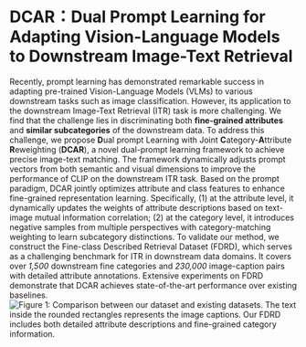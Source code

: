 # DCAR：Dual Prompt Learning for Adapting Vision-Language Models to Downstream Image-Text Retrieval
Recently, prompt learning has demonstrated remarkable success in adapting pre-trained Vision-Language Models (VLMs) to various downstream tasks such as image classification. However, its application to the downstream Image-Text Retrieval (ITR) task is more challenging. We find that the challenge lies in discriminating both **fine-grained attributes** and **similar subcategories** of the downstream data. To address this challenge, we propose **D**ual prompt Learning with Joint **C**ategory-**A**ttribute **R**eweighting (**DCAR**), a novel dual-prompt learning framework to achieve precise image-text matching. The framework dynamically adjusts prompt vectors from both semantic and visual dimensions to improve the performance of CLIP on the downstream ITR task. Based on the prompt paradigm, DCAR jointly optimizes attribute and class features to enhance fine-grained representation learning. Specifically, (1) at the attribute level, it dynamically updates the weights of attribute descriptions based on text-image mutual information correlation; (2) at the category level, it introduces negative samples from multiple perspectives with category-matching weighting to learn subcategory distinctions. To validate our method, we construct the Fine-class Described Retrieval Dataset (FDRD), which serves as a challenging benchmark for ITR in downstream data domains. It covers over *1,500* downstream fine categories and *230,000* image-caption pairs with detailed attribute annotations. Extensive experiments on FDRD demonstrate that DCAR achieves state-of-the-art performance over existing baselines.
![**Figure 1:** Comparison between our dataset and existing datasets. The text inside the rounded rectangles represents the image captions. Our FDRD includes both detailed attribute descriptions and fine-grained category information.](图像地址)
